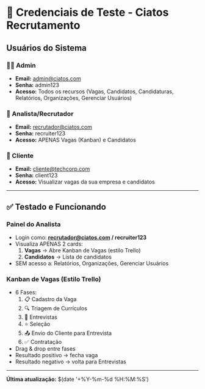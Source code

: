 # 🔐 Credenciais de Teste - Ciatos Recrutamento

## Usuários do Sistema

### 👨‍💼 Admin
- **Email:** admin@ciatos.com
- **Senha:** admin123
- **Acesso:** Todos os recursos (Vagas, Candidatos, Candidaturas, Relatórios, Organizações, Gerenciar Usuários)

### 👔 Analista/Recrutador
- **Email:** recrutador@ciatos.com
- **Senha:** recruiter123
- **Acesso:** APENAS Vagas (Kanban) e Candidatos

### 🏢 Cliente
- **Email:** cliente@techcorp.com
- **Senha:** client123
- **Acesso:** Visualizar vagas da sua empresa e candidatos

---

## ✅ Testado e Funcionando

### Painel do Analista
- Login como: **recrutador@ciatos.com / recruiter123**
- Visualiza APENAS 2 cards:
  1. **Vagas** → Abre Kanban de Vagas (estilo Trello)
  2. **Candidatos** → Lista de candidatos
- SEM acesso a: Relatórios, Organizações, Gerenciar Usuários

### Kanban de Vagas (Estilo Trello)
- 6 Fases:
  1. 📋 Cadastro da Vaga
  2. 🔍 Triagem de Currículos
  3. 💬 Entrevistas
  4. ⭐ Seleção
  5. 📤 Envio do Cliente para Entrevista
  6. ✅ Contratação
- Drag & drop entre fases
- Resultado positivo → fecha vaga
- Resultado negativo → volta para Entrevistas

---

**Última atualização:** $(date '+%Y-%m-%d %H:%M:%S')
